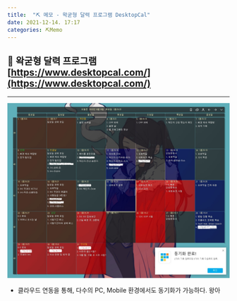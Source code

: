 ```yaml
---
title:  "⛏️ 메모 - 왁굳형 달력 프로그램 DesktopCal"
date: 2021-12-14. 17:17
categories: ⛏️Memo
---
```


## 💎 왁굳형 달력 프로그램 [https://www.desktopcal.com/](https://www.desktopcal.com/)

---

![바탕화면 달력 스크린샷 내꺼](/assets/img/211214/0000.jpg)

* 클라우드 연동을 통해, 다수의 PC, Mobile 환경에서도 동기화가 가능하다. 왕아
